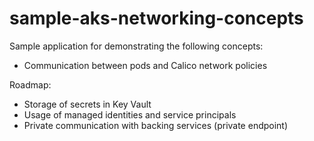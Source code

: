 # sample-aks-networking-concepts
Sample application for demonstrating the following concepts: 
- Communication between pods and Calico network policies

Roadmap:
- Storage of secrets in Key Vault 
- Usage of managed identities and service principals
- Private communication with backing services (private endpoint)
